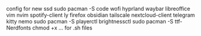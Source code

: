 config for new ssd
sudo pacman -S code wofi hyprland waybar libreoffice vim nvim spotify-client ly firefox obsidian tailscale nextcloud-client telegram kitty nemo 
sudo pacman -S playerctl brightnessctl 
sudo pacman -S ttf-Nerdfonts
chmod +x ... for .sh files 


